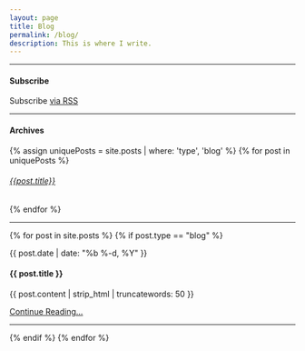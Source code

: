 ```yaml
---
layout: page
title: Blog
permalink: /blog/
description: This is where I write.
---
```


<div class="row mt">
    <div class="col-md-3">
        <div class="row">
            <div class="col-md-11">
                <hr>
                <h4>Subscribe</h4>
                <p>Subscribe <a href="{{ "/feed.xml" | prepend: site.baseurl }}">via RSS</a></p>
                <hr>
                <h4>Archives</h4>
                {% assign uniquePosts = site.posts | where: 'type', 'blog' %}
                {% for post in uniquePosts %}
                    <h6><a href="{{ post.url | prepend: site.baseurl }}">{{post.title}}</a></h6>
                {% endfor %}
                <hr>
            </div>
        </div>
    </div>
    <div class="col-md-9">
        <div class="row">
            {% for post in site.posts %}
            {% if post.type == "blog" %}
                <div class="col-md-12">
                    <p><bd>{{ post.date | date: "%b %-d, %Y" }}</bd></p>
                    <h4>{{ post.title }}</h4>
                    <p>{{ post.content | strip_html | truncatewords: 50 }}</p>
                    <p><a href="{{ post.url | prepend: site.baseurl }}">Continue Reading...</a></p>
                    <hr>
                </div>
            {% endif %}
            {% endfor %}
        </div>
    </div>
</div>
